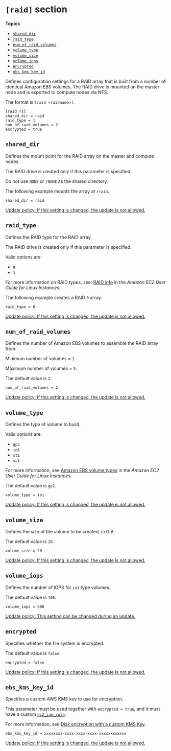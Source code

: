 # `[raid]` section<a name="raid-section"></a>

**Topics**
+ [`shared_dir`](#raid-shared-dir)
+ [`raid_type`](#raid-type)
+ [`num_of_raid_volumes`](#num-of-raid-volumes)
+ [`volume_type`](#raid-volume-type)
+ [`volume_size`](#raid-volume-size)
+ [`volume_iops`](#raid-volume-iops)
+ [`encrypted`](#raid-encrypted)
+ [`ebs_kms_key_id`](#raid-ebs_kms_key_id)

Defines configuration settings for a RAID array that is built from a number of identical Amazon EBS volumes\. The RAID drive is mounted on the master node and is exported to compute nodes via NFS\.

The format is `[raid <raidname>]`\.

```
[raid rs]
shared_dir = raid
raid_type = 1
num_of_raid_volumes = 2
encrypted = true
```

## `shared_dir`<a name="raid-shared-dir"></a>

Defines the mount point for the RAID array on the master and compute nodes\.

The RAID drive is created only if this parameter is specified\.

Do not use `NONE` or `/NONE` as the shared directory\.

The following example mounts the array at `/raid`\.

```
shared_dir = raid
```

[Update policy: If this setting is changed, the update is not allowed.](using-pcluster-update.md#update-policy-fail)

## `raid_type`<a name="raid-type"></a>

Defines the RAID type for the RAID array\.

The RAID drive is created only if this parameter is specified\.

Valid options are:
+ `0`
+ `1`

For more information on RAID types, see: [RAID info](https://docs.aws.amazon.com/AWSEC2/latest/UserGuide/raid-config.html) in the *Amazon EC2 User Guide for Linux Instances*\.

The following example creates a RAID `0` array:

```
raid_type = 0
```

[Update policy: If this setting is changed, the update is not allowed.](using-pcluster-update.md#update-policy-fail)

## `num_of_raid_volumes`<a name="num-of-raid-volumes"></a>

Defines the number of Amazon EBS volumes to assemble the RAID array from\.

Minimum number of volumes = `2`\.

Maximum number of volumes = `5`\.

The default value is `2`\.

```
num_of_raid_volumes = 2
```

[Update policy: If this setting is changed, the update is not allowed.](using-pcluster-update.md#update-policy-fail)

## `volume_type`<a name="raid-volume-type"></a>

Defines the type of volume to build\.

Valid options are:
+ `gp2`
+ `io1`
+ `st1`
+ `sc1`

For more information, see [Amazon EBS volume types](https://docs.aws.amazon.com/AWSEC2/latest/UserGuide/EBSVolumeTypes.html) in the *Amazon EC2 User Guide for Linux Instances*\.

The default value is `gp2`\.

```
volume_type = io1
```

[Update policy: If this setting is changed, the update is not allowed.](using-pcluster-update.md#update-policy-fail)

## `volume_size`<a name="raid-volume-size"></a>

Defines the size of the volume to be created, in GiB\.

The default value is `20`\.

```
volume_size = 20
```

[Update policy: If this setting is changed, the update is not allowed.](using-pcluster-update.md#update-policy-fail)

## `volume_iops`<a name="raid-volume-iops"></a>

Defines the number of IOPS for `io1` type volumes\.

The default value is `100`\.

```
volume_iops = 500
```

[Update policy: This setting can be changed during an update.](using-pcluster-update.md#update-policy-setting-supported)

## `encrypted`<a name="raid-encrypted"></a>

Specifies whether the file system is encrypted\.

The default value is `false`\.

```
encrypted = false
```

[Update policy: If this setting is changed, the update is not allowed.](using-pcluster-update.md#update-policy-fail)

## `ebs_kms_key_id`<a name="raid-ebs_kms_key_id"></a>

Specifies a custom AWS KMS key to use for encryption\.

This parameter must be used together with `encrypted = true`, and it must have a custom [`ec2_iam_role`](cluster-definition.md#ec2-iam-role)\.

For more information, see [Disk encryption with a custom KMS Key](tutorials_04_encrypted_kms_fs.md)\.

```
ebs_kms_key_id = xxxxxxxx-xxxx-xxxx-xxxx-xxxxxxxxxxxx
```

[Update policy: If this setting is changed, the update is not allowed.](using-pcluster-update.md#update-policy-fail)